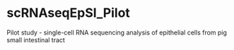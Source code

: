 # scRNAseqEpSI_Pilot
Pilot study - single-cell RNA sequencing analysis of epithelial cells from pig small intestinal tract
